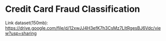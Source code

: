 # Credit Card Fraud Classification

Link dataset(150mb): https://drive.google.com/file/d/12xwJJ4H3efK7h3CsMz7LItRgesBJ6Vdc/view?usp=sharing
